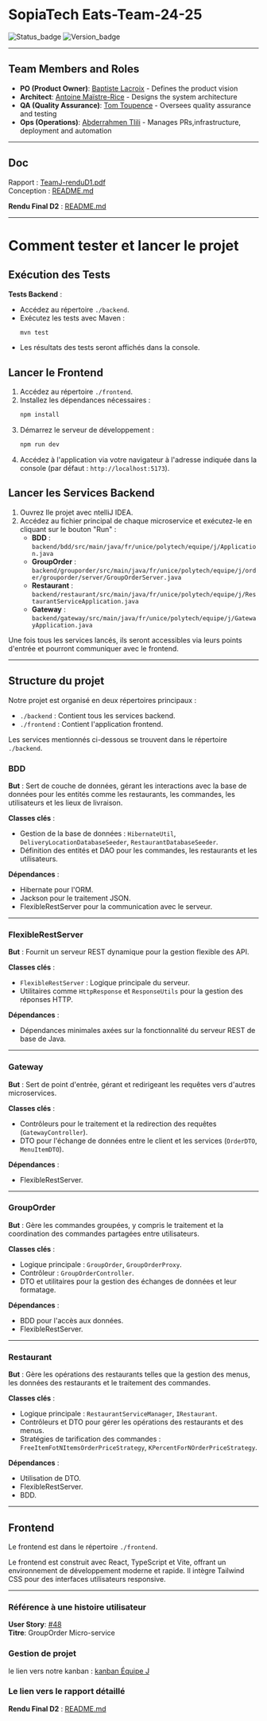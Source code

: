 # SopiaTech Eats-Team-24-25

![Status_badge](https://img.shields.io/badge/status-complet-brightgreen)
![Version_badge](https://img.shields.io/badge/version-1.0.0-blue)

---

## Team Members and Roles

- **PO (Product Owner)**: [Baptiste Lacroix](https://github.com/BaptisteLacroix) - Defines the product vision
- **Architect**: [Antoine Maïstre-Rice](https://github.com/Antoine-MR) - Designs the system architecture
- **QA (Quality Assurance)**: [Tom Toupence](https://github.com/tom-toupence) - Oversees quality assurance and testing
- **Ops (Operations)**: [Abderrahmen Tlili](https://github.com/AbdouTlili) - Manages PRs,infrastructure, deployment and automation


---

## Doc

Rapport : [TeamJ-renduD1.pdf](./doc/report/TeamJ-renduD1.pdf)<br>
Conception : [README.md](./doc/README.md)

**Rendu Final D2** : [README.md](./doc/report/TeamJ-RenduD2.md)


---

# Comment tester et lancer le projet

## Exécution des Tests

**Tests Backend** :
   - Accédez au répertoire `./backend`.
   - Exécutez les tests avec Maven :
     ```bash
     mvn test
     ```
   - Les résultats des tests seront affichés dans la console.


## Lancer le Frontend

1. Accédez au répertoire `./frontend`.
2. Installez les dépendances nécessaires :
   ```bash
   npm install
   ```
3. Démarrez le serveur de développement :
   ```bash
   npm run dev
   ```
4. Accédez à l'application via votre navigateur à l'adresse indiquée dans la console (par défaut : `http://localhost:5173`).

## Lancer les Services Backend

1. Ouvrez Ile projet avec ntelliJ IDEA.
2. Accédez au fichier principal de chaque microservice et exécutez-le en cliquant sur le bouton "Run" :
   - **BDD** : `backend/bdd/src/main/java/fr/unice/polytech/equipe/j/Application.java`
   - **GroupOrder** : `backend/grouporder/src/main/java/fr/unice/polytech/equipe/j/order/grouporder/server/GroupOrderServer.java`
   - **Restaurant** : `backend/restaurant/src/main/java/fr/unice/polytech/equipe/j/RestaurantServiceApplication.java`
   - **Gateway** : `backend/gateway/src/main/java/fr/unice/polytech/equipe/j/GatewayApplication.java`

Une fois tous les services lancés, ils seront accessibles via leurs points d'entrée et pourront communiquer avec le frontend.


---

## Structure du projet

Notre projet est organisé en deux répertoires principaux :

- `./backend` : Contient tous les services backend.
- `./frontend` : Contient l'application frontend.

Les services mentionnés ci-dessous se trouvent dans le répertoire `./backend`.

### BDD

**But** : Sert de couche de données, gérant les interactions avec la base de données pour les entités comme les restaurants, les commandes, les utilisateurs et les lieux de livraison.

**Classes clés** :
- Gestion de la base de données : `HibernateUtil`, `DeliveryLocationDatabaseSeeder`, `RestaurantDatabaseSeeder`.
- Définition des entités et DAO pour les commandes, les restaurants et les utilisateurs.

**Dépendances** :
- Hibernate pour l'ORM.
- Jackson pour le traitement JSON.
- FlexibleRestServer pour la communication avec le serveur.

---

### FlexibleRestServer

**But** : Fournit un serveur REST dynamique pour la gestion flexible des API.

**Classes clés** :
- `FlexibleRestServer` : Logique principale du serveur.
- Utilitaires comme `HttpResponse` et `ResponseUtils` pour la gestion des réponses HTTP.

**Dépendances** :
- Dépendances minimales axées sur la fonctionnalité du serveur REST de base de Java.

---

### Gateway

**But** : Sert de point d'entrée, gérant et redirigeant les requêtes vers d'autres microservices.

**Classes clés** :
- Contrôleurs pour le traitement et la redirection des requêtes (`GatewayController`).
- DTO pour l'échange de données entre le client et les services (`OrderDTO`, `MenuItemDTO`).

**Dépendances** :
- FlexibleRestServer.

---

### GroupOrder

**But** : Gère les commandes groupées, y compris le traitement et la coordination des commandes partagées entre utilisateurs.

**Classes clés** :
- Logique principale : `GroupOrder`, `GroupOrderProxy`.
- Contrôleur : `GroupOrderController`.
- DTO et utilitaires pour la gestion des échanges de données et leur formatage.

**Dépendances** :
- BDD pour l'accès aux données.
- FlexibleRestServer.

---

### Restaurant

**But** : Gère les opérations des restaurants telles que la gestion des menus, les données des restaurants et le traitement des commandes.

**Classes clés** :
- Logique principale : `RestaurantServiceManager`, `IRestaurant`.
- Contrôleurs et DTO pour gérer les opérations des restaurants et des menus.
- Stratégies de tarification des commandes : `FreeItemFotNItemsOrderPriceStrategy`, `KPercentForNOrderPriceStrategy`.

**Dépendances** :
- Utilisation de DTO.
- FlexibleRestServer.
- BDD.

---

## Frontend

Le frontend est dans le répertoire `./frontend`.

Le frontend est construit avec React, TypeScript et Vite, offrant un environnement de développement moderne et rapide. Il intègre Tailwind CSS pour des interfaces utilisateurs responsive.


----


### Référence à une histoire utilisateur
**User Story**: [#48](https://github.com/PNS-Conception/STE-24-25--teamj/issues/48)  
**Titre**: GroupOrder Micro-service

### Gestion de projet
le lien vers notre kanban  : [kanban Équipe J](https://github.com/orgs/PNS-Conception/projects/69/views/1)

### Le lien vers le rapport détaillé

**Rendu Final D2** : [README.md](./doc/report/TeamJ-RenduD2.md)

